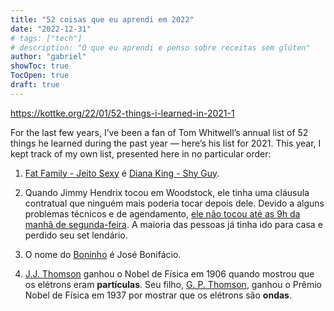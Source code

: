 ```yaml
---
title: "52 coisas que eu aprendi em 2022"
date: "2022-12-31"
# tags: ["tech"]
# description: "O que eu aprendi e penso sobre receitas sem glúten"
author: "gabriel"
showToc: true
TocOpen: true
draft: true
---
```


https://kottke.org/22/01/52-things-i-learned-in-2021-1

For the last few years, I’ve been a fan of Tom Whitwell’s annual list of 52 things he learned during the past year — here’s his list for 2021. This year, I kept track of my own list, presented here in no particular order:

1. [Fat Family - Jeito Sexy](https://www.youtube.com/watch?v=L6uUHqXmxfc) é [Diana King - Shy Guy](https://www.youtube.com/watch?v=szjaHbjhauk).
   
2. Quando Jimmy Hendrix tocou em Woodstock, ele tinha uma cláusula contratual que ninguém mais poderia tocar depois dele. Devido a alguns problemas técnicos e de agendamento, [ele não tocou até as 9h da manhã de segunda-feira](https://www.history.com/news/remembering-richie-havens-ten-things-you-may-not-know-about-woodstock). A maioria das pessoas já tinha ido para casa e perdido seu set lendário.
3. O nome do [Boninho](https://pt.wikipedia.org/wiki/Boninho) é José Bonifácio.
4. [J.J. Thomson](https://en.wikipedia.org/wiki/J._J._Thomson) ganhou o Nobel de Física em 1906 quando mostrou que os elétrons eram **partículas**. Seu filho, [G. P. Thomson](https://en.wikipedia.org/wiki/George_Paget_Thomson), ganhou o Prêmio Nobel de Física em 1937 por mostrar que os elétrons são **ondas**. 